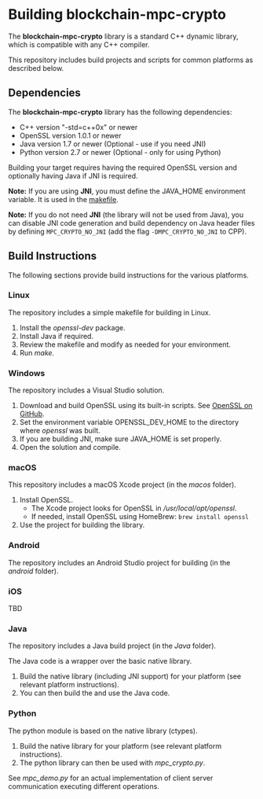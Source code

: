 # Building blockchain-mpc-crypto 

The **blockchain-mpc-crypto** library is a standard C++ dynamic library, which is compatible with any C++ compiler.

This repository includes build projects and scripts for common platforms as described below.

## Dependencies

The **blockchain-mpc-crypto** library has the following dependencies:

- C++ version "-std=c++0x" or newer
- OpenSSL version 1.0.1 or newer
- Java version 1.7 or newer (Optional - use if you need JNI)
- Python version 2.7 or newer (Optional - only for using Python)


Building your target requires having the required OpenSSL version and optionally having Java if JNI is required.

**Note:** If you are using **JNI**, you must define the JAVA_HOME environment variable. It is used in the [makefile](https://github.com/unbound-tech/blockchain-crypto-mpc/blob/master/makefile).

**Note:** If you do not need **JNI** (the library will not be used from Java), you can disable JNI code generation and build dependency on Java header files by defining `MPC_CRYPTO_NO_JNI` (add  the flag `-DMPC_CRYPTO_NO_JNI` to CPP).

## Build Instructions

The following sections provide build instructions for the various platforms.

### Linux

The repository includes a simple makefile for building in Linux. 
1. Install the *openssl-dev* package.
1. Install Java if required.
1. Review the makefile and modify as needed for your environment.
1. Run *make*.

### Windows

The repository includes a Visual Studio solution.
1. Download and build OpenSSL using its built-in scripts. See [OpenSSL on GitHub](https://github.com/openssl/openssl).
1. Set the environment variable OPENSSL_DEV_HOME to the directory where *openssl* was built.
1. If you are building JNI, make sure JAVA_HOME is set properly.
1. Open the solution and compile.


### macOS

This repository includes a macOS Xcode project (in the *macos* folder).

1. Install OpenSSL.
    - The Xcode project looks for OpenSSL in */usr/local/opt/openssl*.
	- If needed, install OpenSSL using HomeBrew: `brew install openssl`
1. Use the project for building the library. 


### Android

The repository includes an Android Studio project for building (in the *android* folder).


### iOS

TBD

### Java

The repository includes a Java build project (in the *Java* folder).

The Java code is a wrapper over the basic native library.

1. Build the native library (including JNI support) for your platform (see relevant platform instructions). 
1. You can then build the and use the Java code.


### Python

The python module is based on the native library (ctypes).


1. Build the native library for your platform (see relevant platform instructions).
1. The python library can then be used with *mpc_crypto.py*.

See *mpc_demo.py* for an actual implementation of client server communication executing different operations. 
